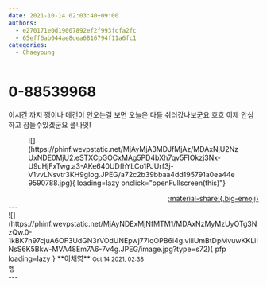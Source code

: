 ```yaml
---
date: 2021-10-14 02:03:40+09:00
authors:
  - e270171e0d19007892ef2f993fcfa2fc
  - 65eff6ab044ae8dea6816794f11a6fc1
categories:
  - Chaeyoung
---
```


# 0-88539968

<div class="post-container" markdown="1">
<div class="content-container md-sidebar__scrollwrap" markdown="1">

이시간 까지 꽹이나 메건이 안오는걸 보면 오늘은 다들 쉬러갔나보군요 흐흐 이제 안심하고 잠들수있겠군요 플나잇!
<figure markdown="1">
![](https://phinf.wevpstatic.net/MjAyMjA3MDJfMjAz/MDAxNjU2NzUxNDE0MjU2.eSTXCpGOCxMAg5PD4bXh7qv5FIOkzj3Nx-U9uHjFxTwg.a3-AKe640UDfhYLCo1PJUrf3j-V1vvLNsvtr3KH9gIog.JPEG/a72c2b39bbaa4dd195791a0ea44e9590788.jpg){ loading=lazy onclick="openFullscreen(this)"}
</figure>


</div>
</div>

<div style="text-align: right;" markdown="1">
<a href="https://weverse.io/fromis9/fanpost/0-88539968" style="text-align: right;">:material-share:{.big-emoji}</a>
</div>
---

<div class="comments-container md-sidebar__scrollwrap" markdown="1">
<div class="comment" markdown="1">
<div class='id-container' markdown="1">
![](https://phinf.wevpstatic.net/MjAyNDExMjNfMTM1/MDAxNzMyMzUyOTg3NzQw.0-1kBK7h97cjuA6OF3UdGN3rVOdUNEpwj77IqOPB6i4g.vliiUmBtDpMvuwKKLiINsS6K5Bkw-MVA48Em7A6-7v4g.JPEG/image.jpg?type=s72){ pfp loading=lazy }
**<span class="artist">이채영</span>** <small>Oct 14 2021, 02:38</small><br>
</div>
<div class='comment-body' markdown="1">
헿
</div>
</div>
</div>
---

